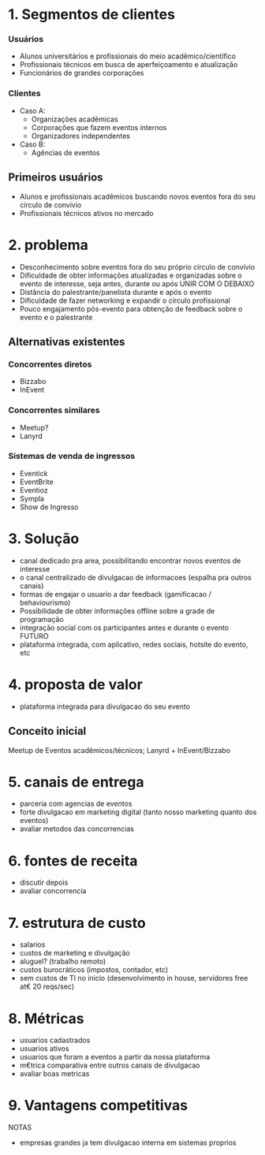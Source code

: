 # 1. Segmentos de clientes
### Usuários
- Alunos universitários e profissionais do meio acadêmico/científico
- Profissionais técnicos em busca de aperfeiçoamento e atualização
- Funcionários de grandes corporações

### Clientes
- Caso A: 
	- Organizações acadêmicas
	- Corporações que fazem eventos internos
	- Organizadores independentes
- Caso B:
	- Agências de eventos

## Primeiros usuários
- Alunos e profissionais acadêmicos buscando novos eventos fora do seu círculo de convívio
- Profissionais técnicos ativos no mercado

# 2. problema
- Desconhecimento sobre eventos fora do seu próprio círculo de convívio
- Dificuldade de obter informações atualizadas e organizadas sobre o evento de interesse, seja antes, durante ou após
UNIR COM O DEBAIXO
- Distância do palestrante/panelista durante e após o evento
- Dificuldade de fazer networking e expandir o círculo profissional
- Pouco engajamento pós-evento para obtenção de feedback sobre o evento e o palestrante

## Alternativas existentes
### Concorrentes diretos
  - Bizzabo
  - InEvent
### Concorrentes similares
  - Meetup?
  - Lanyrd
### Sistemas de venda de ingressos
  - Eventick
  - EventBrite
  - Eventioz
  - Sympla
  - Show de Ingresso


# 3. Solução
- canal dedicado pra area, possibilitando encontrar novos eventos de interesse
- o canal centralizado de divulgacao de informacoes (espalha pra outros canais)
- formas de engajar o usuario a dar feedback (gamificacao / behaviourismo)
- Possibilidade de obter informações offline sobre a grade de programação
- integração social com os participantes antes e durante o evento
FUTURO
- plataforma integrada, com aplicativo, redes sociais, hotsite do evento, etc


# 4. proposta de valor
- plataforma integrada para divulgacao do seu evento


## Conceito inicial
Meetup de Eventos acadêmicos/técnicos; Lanyrd + InEvent/Bizzabo


# 5. canais de entrega
- parceria com agencias de eventos
- forte divulgacao em marketing digital (tanto nosso marketing quanto dos eventos)
- avaliar metodos das concorrencias


# 6. fontes de receita
- discutir depois
- avaliar concorrencia


# 7. estrutura de custo
- salarios
- custos de marketing e divulgação
- aluguel? (trabalho remoto)
- custos burocráticos (impostos, contador, etc)
- sem custos de TI no inicio (desenvolvimento in house, servidores free at€ 20 reqs/sec)


# 8. Métricas
- usuarios cadastrados
- usuarios ativos
- usuarios que foram a eventos a partir da nossa plataforma
- m€trica comparativa entre outros canais de divulgacao
- avaliar boas metricas


# 9. Vantagens competitivas






NOTAS
- empresas grandes ja tem divulgacao interna em sistemas proprios
